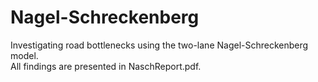 # Nagel-Schreckenberg
Investigating road bottlenecks using the two-lane Nagel-Schreckenberg model. </br>
All findings are presented in NaschReport.pdf.
